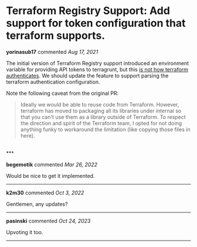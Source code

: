 # Terraform Registry Support: Add support for token configuration that terraform supports.

**yorinasub17** commented *Aug 17, 2021*

The initial version of Terraform Registry support introduced an environment variable for providing API tokens to terragrunt, but this [is not how terraform authenticates](https://www.terraform.io/docs/cloud/registry/using.html#on-the-command-line). We should update the feature to support parsing the terraform authentication configuration.

Note the following caveat from the original PR:

> Ideally we would be able to reuse code from Terraform. However, terraform has moved to packaging all its libraries under internal so that you can't use them as a library outside of Terraform. To respect the direction and spirit of the Terraform team, I opted for not doing anything funky to workaround the limitation (like copying those files in here). 
<br />
***


**begemotik** commented *Mar 26, 2022*

Would be nice to get it implemented.
***

**k2m30** commented *Oct 3, 2022*

Gentlemen, any updates?
***

**pasinski** commented *Oct 24, 2023*

Upvoting it too.
***

